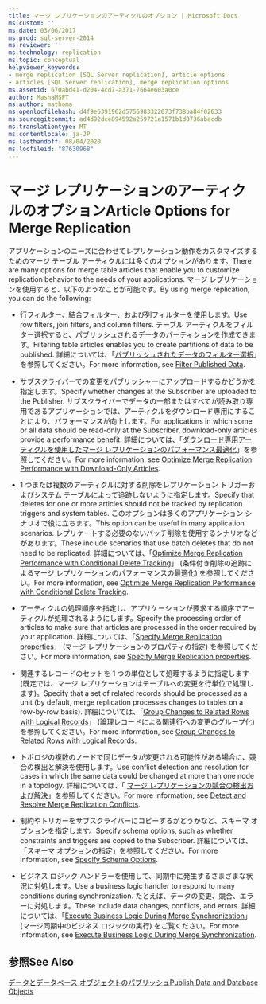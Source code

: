 ```yaml
---
title: マージ レプリケーションのアーティクルのオプション | Microsoft Docs
ms.custom: ''
ms.date: 03/06/2017
ms.prod: sql-server-2014
ms.reviewer: ''
ms.technology: replication
ms.topic: conceptual
helpviewer_keywords:
- merge replication [SQL Server replication], article options
- articles [SQL Server replication], merge replication options
ms.assetid: 670abd41-d204-4cd7-a371-7664e603a0ce
author: MashaMSFT
ms.author: mathoma
ms.openlocfilehash: d4f9e6391962d5755983322073f738ba84f02633
ms.sourcegitcommit: ad4d92dce894592a259721a1571b1d8736abacdb
ms.translationtype: MT
ms.contentlocale: ja-JP
ms.lasthandoff: 08/04/2020
ms.locfileid: "87630968"
---
```

# <a name="article-options-for-merge-replication"></a><span data-ttu-id="495e1-102">マージ レプリケーションのアーティクルのオプション</span><span class="sxs-lookup"><span data-stu-id="495e1-102">Article Options for Merge Replication</span></span>
  <span data-ttu-id="495e1-103">アプリケーションのニーズに合わせてレプリケーション動作をカスタマイズするためのマージ テーブル アーティクルには多くのオプションがあります。</span><span class="sxs-lookup"><span data-stu-id="495e1-103">There are many options for merge table articles that enable you to customize replication behavior to the needs of your applications.</span></span> <span data-ttu-id="495e1-104">マージ レプリケーションを使用すると、以下のようなことが可能です。</span><span class="sxs-lookup"><span data-stu-id="495e1-104">By using merge replication, you can do the following:</span></span>  
  
-   <span data-ttu-id="495e1-105">行フィルター、結合フィルター、および列フィルターを使用します。</span><span class="sxs-lookup"><span data-stu-id="495e1-105">Use row filters, join filters, and column filters.</span></span> <span data-ttu-id="495e1-106">テーブル アーティクルをフィルター選択すると、パブリッシュされるデータのパーティションを作成できます。</span><span class="sxs-lookup"><span data-stu-id="495e1-106">Filtering table articles enables you to create partitions of data to be published.</span></span> <span data-ttu-id="495e1-107">詳細については、「[パブリッシュされたデータのフィルター選択](../publish/filter-published-data.md)」を参照してください。</span><span class="sxs-lookup"><span data-stu-id="495e1-107">For more information, see [Filter Published Data](../publish/filter-published-data.md).</span></span>  
  
-   <span data-ttu-id="495e1-108">サブスクライバーでの変更をパブリッシャーにアップロードするかどうかを指定します。</span><span class="sxs-lookup"><span data-stu-id="495e1-108">Specify whether changes at the Subscriber are uploaded to the Publisher.</span></span> <span data-ttu-id="495e1-109">サブスクライバーでデータの一部またはすべてが読み取り専用であるアプリケーションでは、アーティクルをダウンロード専用にすることにより、パフォーマンスが向上します。</span><span class="sxs-lookup"><span data-stu-id="495e1-109">For applications in which some or all data should be read-only at the Subscriber, download-only articles provide a performance benefit.</span></span> <span data-ttu-id="495e1-110">詳細については、「[ダウンロード専用アーティクルを使用したマージ レプリケーションのパフォーマンス最適化](optimize-merge-replication-performance-with-download-only-articles.md)」を参照してください。</span><span class="sxs-lookup"><span data-stu-id="495e1-110">For more information, see [Optimize Merge Replication Performance with Download-Only Articles](optimize-merge-replication-performance-with-download-only-articles.md).</span></span>  
  
-   <span data-ttu-id="495e1-111">1 つまたは複数のアーティクルに対する削除をレプリケーション トリガーおよびシステム テーブルによって追跡しないように指定します。</span><span class="sxs-lookup"><span data-stu-id="495e1-111">Specify that deletes for one or more articles should not be tracked by replication triggers and system tables.</span></span> <span data-ttu-id="495e1-112">このオプションは多くのアプリケーション シナリオで役に立ちます。</span><span class="sxs-lookup"><span data-stu-id="495e1-112">This option can be useful in many application scenarios.</span></span> <span data-ttu-id="495e1-113">レプリケートする必要のないバッチ削除を使用するシナリオなどがあります。</span><span class="sxs-lookup"><span data-stu-id="495e1-113">These include scenarios that use batch deletes that do not need to be replicated.</span></span> <span data-ttu-id="495e1-114">詳細については、「[Optimize Merge Replication Performance with Conditional Delete Tracking](optimize-merge-replication-performance-with-conditional-delete-tracking.md)」 (条件付き削除の追跡によるマージ レプリケーションのパフォーマンスの最適化) を参照してください。</span><span class="sxs-lookup"><span data-stu-id="495e1-114">For more information, see [Optimize Merge Replication Performance with Conditional Delete Tracking](optimize-merge-replication-performance-with-conditional-delete-tracking.md).</span></span>  
  
-   <span data-ttu-id="495e1-115">アーティクルの処理順序を指定し、アプリケーションが要求する順序でアーティクルが処理されるようにします。</span><span class="sxs-lookup"><span data-stu-id="495e1-115">Specify the processing order of articles to make sure that articles are processed in the order required by your application.</span></span> <span data-ttu-id="495e1-116">詳細については、「[Specify Merge Replication properties](../publish/specify-merge-replication-properties.md)」 (マージ レプリケーションのプロパティの指定) を参照してください。</span><span class="sxs-lookup"><span data-stu-id="495e1-116">For more information, see [Specify Merge Replication properties](../publish/specify-merge-replication-properties.md).</span></span>  
  
-   <span data-ttu-id="495e1-117">関連するレコードのセットを 1 つの単位として処理するように指定します (既定では、マージ レプリケーションはテーブルへの変更を行単位で処理します)。</span><span class="sxs-lookup"><span data-stu-id="495e1-117">Specify that a set of related records should be processed as a unit (by default, merge replication processes changes to tables on a row-by-row basis).</span></span> <span data-ttu-id="495e1-118">詳細については、「[Group Changes to Related Rows with Logical Records](group-changes-to-related-rows-with-logical-records.md)」 (論理レコードによる関連行への変更のグループ化) を参照してください。</span><span class="sxs-lookup"><span data-stu-id="495e1-118">For more information, see [Group Changes to Related Rows with Logical Records](group-changes-to-related-rows-with-logical-records.md).</span></span>  
  
-   <span data-ttu-id="495e1-119">トポロジの複数のノードで同じデータが変更される可能性がある場合に、競合の検出と解決を使用します。</span><span class="sxs-lookup"><span data-stu-id="495e1-119">Use conflict detection and resolution for cases in which the same data could be changed at more than one node in a topology.</span></span> <span data-ttu-id="495e1-120">詳細については、「 [マージ レプリケーションの競合の検出および解決](advanced-merge-replication-conflict-detection-and-resolution.md)」を参照してください。</span><span class="sxs-lookup"><span data-stu-id="495e1-120">For more information, see [Detect and Resolve Merge Replication Conflicts](advanced-merge-replication-conflict-detection-and-resolution.md).</span></span>  
  
-   <span data-ttu-id="495e1-121">制約やトリガーをサブスクライバーにコピーするかどうかなど、スキーマ オプションを指定します。</span><span class="sxs-lookup"><span data-stu-id="495e1-121">Specify schema options, such as whether constraints and triggers are copied to the Subscriber.</span></span> <span data-ttu-id="495e1-122">詳細については、「[スキーマ オプションの指定](../publish/specify-schema-options.md)」を参照してください。</span><span class="sxs-lookup"><span data-stu-id="495e1-122">For more information, see [Specify Schema Options](../publish/specify-schema-options.md).</span></span>  
  
-   <span data-ttu-id="495e1-123">ビジネス ロジック ハンドラーを使用して、同期中に発生するさまざまな状況に対処します。</span><span class="sxs-lookup"><span data-stu-id="495e1-123">Use a business logic handler to respond to many conditions during synchronization.</span></span> <span data-ttu-id="495e1-124">たとえば、データの変更、競合、エラーに対処します。</span><span class="sxs-lookup"><span data-stu-id="495e1-124">These include data changes, conflicts, and errors.</span></span> <span data-ttu-id="495e1-125">詳細については、「[Execute Business Logic During Merge Synchronization](execute-business-logic-during-merge-synchronization.md)」(マージ同期中のビジネス ロジックの実行) をご覧ください。</span><span class="sxs-lookup"><span data-stu-id="495e1-125">For more information, see [Execute Business Logic During Merge Synchronization](execute-business-logic-during-merge-synchronization.md).</span></span>  
  
## <a name="see-also"></a><span data-ttu-id="495e1-126">参照</span><span class="sxs-lookup"><span data-stu-id="495e1-126">See Also</span></span>  
 [<span data-ttu-id="495e1-127">データとデータベース オブジェクトのパブリッシュ</span><span class="sxs-lookup"><span data-stu-id="495e1-127">Publish Data and Database Objects</span></span>](../publish/publish-data-and-database-objects.md)  
  
  
